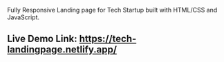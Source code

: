 Fully Responsive Landing page for Tech Startup built with HTML/CSS and JavaScript.

## Live Demo Link: https://tech-landingpage.netlify.app/
